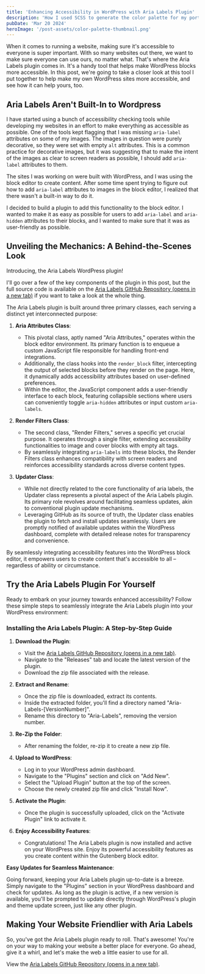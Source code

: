 ```yaml
---
title: 'Enhancing Accessibility in WordPress with Aria Labels Plugin'
description: 'How I used SCSS to generate the color palette for my portfolio website.'
pubDate: 'Mar 20 2024'
heroImage: '/post-assets/color-palette-thumbnail.png'
---
```


When it comes to running a website, making sure it's accessible to everyone is super important. With so many websites out there, we want to make sure everyone can use ours, no matter what. That's where the Aria Labels plugin comes in. It's a handy tool that helps make WordPress blocks more accessible. In this post, we're going to take a closer look at this tool I put together to help make my own WordPress sites more accessible, and see how it can help yours, too.

## Aria Labels Aren't Built-In to Wordpress

I have started using a bunch of accessibility checking tools while developing my websites in an effort to make everything as accessible as possible. One of the tools kept flagging that I was missing `aria-label` attributes on some of my images. The images in question were purely decorative, so they were set with empty `alt` attributes. This is a common practice for decorative images, but it was suggesting that to make the intent of the images as clear to screen readers as possible, I should add `aria-label` attributes to them.

The sites I was working on were built with WordPress, and I was using the block editor to create content. After some time spent trying to figure out how to add `aria-label` attributes to images in the block editor, I realized that there wasn't a built-in way to do it.

I decided to build a plugin to add this functionality to the block editor. I wanted to make it as easy as possible for users to add `aria-label` and `aria-hidden` attributes to their blocks, and I wanted to make sure that it was as user-friendly as possible.

## Unveiling the Mechanics: A Behind-the-Scenes Look

Introducing, the Aria Labels WordPress plugin!

I'll go over a few of the key components of the plugin in this post, but the full source code is available on the <a href="https://github.com/Silver0034/Aria-Labels/">Aria Labels GitHub Repository (opens in a new tab)</a> if you want to take a look at the whole thing.

The Aria Labels plugin is built around three primary classes, each serving a distinct yet interconnected purpose:

1. **Aria Attributes Class**:

    - This pivotal class, aptly named "Aria Attributes," operates within the block editor environment. Its primary function is to enqueue a custom JavaScript file responsible for handling front-end integrations.
    - Additionally, the class hooks into the `render_block` filter, intercepting the output of selected blocks before they render on the page. Here, it dynamically adds accessibility attributes based on user-defined preferences.
    - Within the editor, the JavaScript component adds a user-friendly interface to each block, featuring collapsible sections where users can conveniently toggle `aria-hidden` attributes or input custom `aria-labels`.

2. **Render Filters Class**:

    - The second class, "Render Filters," serves a specific yet crucial purpose. It operates through a single filter, extending accessibility functionalities to image and cover blocks with empty alt tags.
    - By seamlessly integrating `aria-labels` into these blocks, the Render Filters class enhances compatibility with screen readers and reinforces accessibility standards across diverse content types.

3. **Updater Class**:
    - While not directly related to the core functionality of aria labels, the Updater class represents a pivotal aspect of the Aria Labels plugin. Its primary role revolves around facilitating seamless updates, akin to conventional plugin update mechanisms.
    - Leveraging GitHub as its source of truth, the Updater class enables the plugin to fetch and install updates seamlessly. Users are promptly notified of available updates within the WordPress dashboard, complete with detailed release notes for transparency and convenience.

By seamlessly integrating accessibility features into the WordPress block editor, it empowers users to create content that's accessible to all – regardless of ability or circumstance.

## Try the Aria Labels Plugin For Yourself

Ready to embark on your journey towards enhanced accessibility? Follow these simple steps to seamlessly integrate the Aria Labels plugin into your WordPress environment:

### Installing the Aria Labels Plugin: A Step-by-Step Guide

1. **Download the Plugin**:

    - Visit the <a href="https://github.com/Silver0034/Aria-Labels/">Aria Labels GitHub Repository (opens in a new tab)</a>.
    - Navigate to the "Releases" tab and locate the latest version of the plugin.
    - Download the zip file associated with the release.

2. **Extract and Rename**:

    - Once the zip file is downloaded, extract its contents.
    - Inside the extracted folder, you'll find a directory named "Aria-Labels-[VersionNumber]".
    - Rename this directory to "Aria-Labels", removing the version number.

3. **Re-Zip the Folder**:

    - After renaming the folder, re-zip it to create a new zip file.

4. **Upload to WordPress**:

    - Log in to your WordPress admin dashboard.
    - Navigate to the "Plugins" section and click on "Add New".
    - Select the "Upload Plugin" button at the top of the screen.
    - Choose the newly created zip file and click "Install Now".

5. **Activate the Plugin**:

    - Once the plugin is successfully uploaded, click on the "Activate Plugin" link to activate it.

6. **Enjoy Accessibility Features**:
    - Congratulations! The Aria Labels plugin is now installed and active on your WordPress site. Enjoy its powerful accessibility features as you create content within the Gutenberg block editor.

**Easy Updates for Seamless Maintenance**:

Going forward, keeping your Aria Labels plugin up-to-date is a breeze. Simply navigate to the "Plugins" section in your WordPress dashboard and check for updates. As long as the plugin is active, if a new version is available, you'll be prompted to update directly through WordPress's plugin and theme update screen, just like any other plugin.

## Making Your Website Friendlier with Aria Labels

So, you've got the Aria Labels plugin ready to roll. That's awesome! You're on your way to making your website a better place for everyone. Go ahead, give it a whirl, and let's make the web a little easier to use for all.

View the <a href="https://github.com/Silver0034/Aria-Labels/">Aria Labels GitHub Repository (opens in a new tab)</a>.
